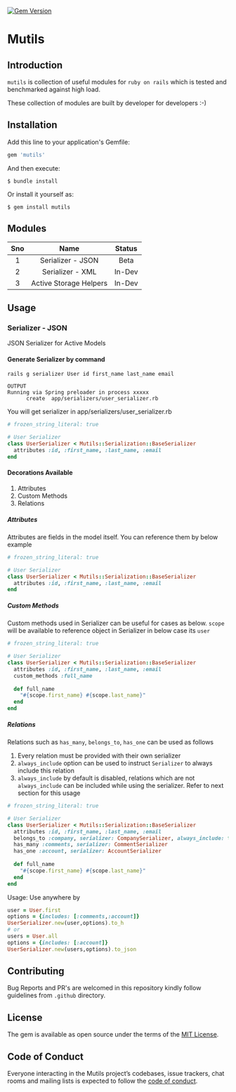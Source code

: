 
[![Gem Version](https://badge.fury.io/rb/mutils.svg)](https://badge.fury.io/rb/mutils)

# Mutils
## Introduction
`mutils` is collection of useful modules for `ruby on rails` which is tested and benchmarked against high load.

These collection of modules are built by developer for developers :-)
## Installation

Add this line to your application's Gemfile:
```ruby
gem 'mutils'
```
And then execute:

    $ bundle install

Or install it yourself as:

    $ gem install mutils

## Modules
| Sno 	|        Name       	| Status 	|
|:---:	|:-----------------:	|:------:	|
|  1  	| Serializer - JSON 	|  Beta  	|
|  2  	|  Serializer - XML 	|  In-Dev  	|
|  3    | Active Storage Helpers | In-Dev |
## Usage
### Serializer - JSON
JSON Serializer for Active Models 

#### Generate Serializer by command
```shell script
rails g serializer User id first_name last_name email

OUTPUT
Running via Spring preloader in process xxxxx
      create  app/serializers/user_serializer.rb
```
You will get serializer in app/serializers/user_serializer.rb
```ruby
# frozen_string_literal: true

# User Serializer
class UserSerializer < Mutils::Serialization::BaseSerializer
  attributes :id, :first_name, :last_name, :email
end
```

#### Decorations Available
1. Attributes
2. Custom Methods
3. Relations

##### Attributes
Attributes are fields in the model itself. You can reference them by below example
```ruby
# frozen_string_literal: true

# User Serializer
class UserSerializer < Mutils::Serialization::BaseSerializer
  attributes :id, :first_name, :last_name, :email
end
```
##### Custom Methods
Custom methods used in Serializer can be useful for cases as below.
`scope` will be available to reference object in Serializer in below case its `user`

```ruby
# frozen_string_literal: true

# User Serializer
class UserSerializer < Mutils::Serialization::BaseSerializer
  attributes :id, :first_name, :last_name, :email
  custom_methods :full_name
  
  def full_name
    "#{scope.first_name} #{scope.last_name}"
  end
end
```
##### Relations
Relations such as `has_many`, `belongs_to`, `has_one` can be used as follows
1. Every relation must be provided with their own serializer
2. `always_include` option can be used to instruct `Serializer` to always include this relation
3. `always_include` by default is disabled, relations which are not `always_include` can be included while using the serializer. Refer to next section for this usage

```ruby
# frozen_string_literal: true

# User Serializer
class UserSerializer < Mutils::Serialization::BaseSerializer
  attributes :id, :first_name, :last_name, :email
  belongs_to :company, serializer: CompanySerializer, always_include: true
  has_many :comments, serializer: CommentSerializer
  has_one :account, serializer: AccountSerializer
  
  def full_name
    "#{scope.first_name} #{scope.last_name}"
  end
end
```
Usage: Use anywhere by

```ruby
user = User.first
options = {includes: [:comments,:account]}
UserSerializer.new(user,options).to_h
# or
users = User.all
options = {includes: [:account]}
UserSerializer.new(users,options).to_json
```

## Contributing

Bug Reports and PR's are welcomed in this repository kindly follow guidelines from `.github` directory.

## License

The gem is available as open source under the terms of the [MIT License](https://opensource.org/licenses/MIT).

## Code of Conduct

Everyone interacting in the Mutils project’s codebases, issue trackers, chat rooms and mailing lists is expected to follow the [code of conduct](https://github.com/niteshpurohit/mutils/blob/master/CODE_OF_CONDUCT.md).
